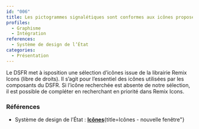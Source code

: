 ```yaml
---
id: "006"
title: Les pictogrammes signalétiques sont conformes aux icônes proposées par le Système de design de l’État
profiles:
  - Graphisme
  - Intégration
references:
  - Système de design de l’État
categories:
  - Présentation
---
```


Le DSFR met à isposition une sélection d’icônes issue de la librairie Remix Icons (libre de droits). Il s’agit pour l’essentiel des icônes utilisées par les composants du DSFR. Si l’icône recherchée est absente de notre sélection, il est possible de compléter en recherchant en priorité dans Remix Icons.

### Références

* Système de design de l’État : [**Icônes**](https://www.systeme-de-design.gouv.fr/elements-d-interface/fondamentaux-techniques/icones){title=Icônes - nouvelle fenêtre"}
